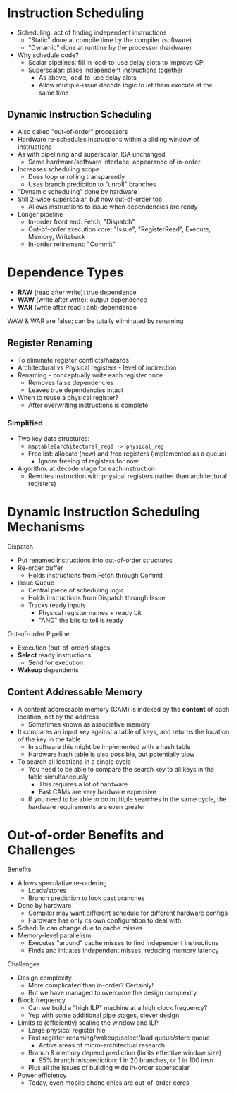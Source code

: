 # Instruction Scheduling
- Scheduling: act of finding independent instructions
    - "Static" done at compile time by the compiler (software)
    - "Dynamic" done at runtime by the processor (hardware)
- Why schedule code?
    - Scalar pipelines: fill in load-to-use delay slots to improve CPI
    - Superscalar: place independent instructions together
        - As above, load-to-use delay slots
        - Allow multiple-issue decode logic to let them execute at the same time

## Dynamic Instruction Scheduling
- Also called "out-of-order" processors
- Hardware re-schedules instructions within a sliding window of instructions
- As with pipelining and superscalar, ISA unchanged
    - Same hardware/software interface, appearance of in-order
- Increases scheduling scope
    - Does loop unrolling transparently
    - Uses branch prediction to "unroll" branches
- "Dynamic scheduling" done by hardware
- Still 2-wide superscalar, but now out-of-order too
    - Allows instructions to issue when dependencies are ready
- Longer pipeline
    - In-order front end: Fetch, "Dispatch"
    - Out-of-order execution core: "Issue", "RegisterRead", Execute, Memory, Writeback
    - In-order retirement: "Commit"

# Dependence Types
- **RAW** (read after write): true dependence
- **WAW** (write after write): output dependence
- **WAR** (write after read): anti-dependence

WAW & WAR are false; can be totally eliminated by renaming

## Register Renaming
- To eliminate register conflicts/hazards
- Architectural vs Physical registers - level of indirection
- Renaming - conceptually write each register once
    - Removes false dependencies
    - Leaves true dependencies intact
- When to reuse a physical register?
    - After overwriting instructions is complete

### Simplified
- Two key data structures:
    - `maptable[architectural_reg] -> physical_reg`
    - Free list: allocate (new) and free registers (implemented as a queue)
        - Ignore freeing of registers for now
- Algorithm: at decode stage for each instruction
    - Rewrites instruction with physical registers (rather than architectural registers)

# Dynamic Instruction Scheduling Mechanisms
Dispatch

- Put renamed instructions into out-of-order structures
- Re-order buffer
    - Holds instructions from Fetch through Commit
- Issue Queue
    - Central piece of scheduling logic
    - Holds instructions from Dispatch through Issue
    - Tracks ready inputs
        - Physical register names + ready bit
        - "AND" the bits to tell is ready

Out-of-order Pipeline

- Execution (out-of-order) stages
- **Select** ready instructions
    - Send for execution
- **Wakeup** dependents

## Content Addressable Memory
- A content addressable memory (CAM) is indexed by the **content** of each location, not by the address
    - Sometimes known as associative memory
- It compares an input key against a table of keys, and returns the location of the key in the table
    - In software this might be implemented with a hash table
    - Hardware hash table is also possible, but potentially slow
- To search all locations in a single cycle
    - You need to be able to compare the search key to all keys in the table simultaneously
        - This requires a lot of hardware
        - Fast CAMs are very hardware expensive
    - If you need to be able to do multiple searches in the same cycle, the hardware requirements are even greater

# Out-of-order Benefits and Challenges
Benefits

- Allows speculative re-ordering
    - Loads/stores
    - Branch prediction to look past branches
- Done by hardware
    - Compiler may want different schedule for different hardware configs
    - Hardware has only its own configuration to deal with
- Schedule can change due to cache misses
- Memory-level parallelism
    - Executes "around" cache misses to find independent instructions
    - Finds and initiates independent misses, reducing memory latency

Challenges

- Design complexity
    - More complicated than in-order? Certainly!
    - But we have managed to overcome the design complexity
- Block frequency
    - Can we build a "high ILP" machine at a high clock frequency?
    - Yep with some additional pipe stages, clever design
- Limits to (efficiently) scaling the window and ILP
    - Large physical register file
    - Fast register renaming/wakeup/select/load queue/store queue
        - Active areas of micro-architectual research
    - Branch & memory depend prediction (limits effective window size)
        - 95% branch misprediction: 1 in 20 branches, or 1 in 100 insn
    - Plus all the issues of building wide in-order superscalar
- Power efficiency
    - Today, even mobile phone chips are out-of-order cores
